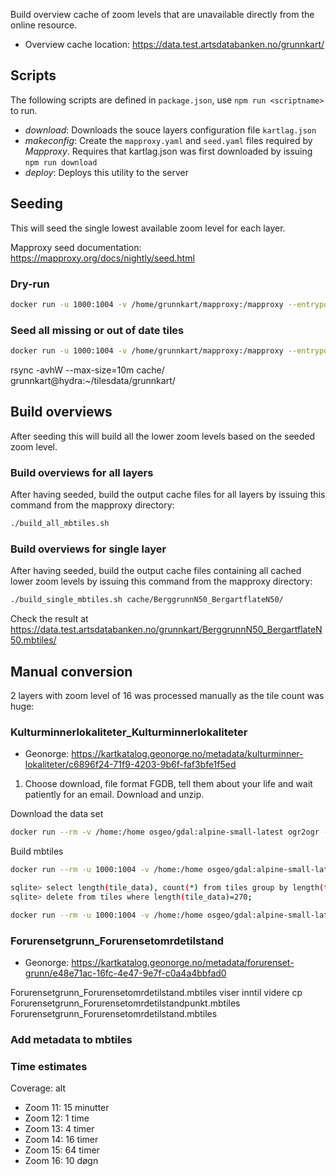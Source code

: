 Build overview cache of zoom levels that are unavailable directly from the online resource.

- Overview cache location: https://data.test.artsdatabanken.no/grunnkart/

## Scripts

The following scripts are defined in `package.json`, use `npm run <scriptname>` to run.

- _download_: Downloads the souce layers configuration file `kartlag.json`
- _makeconfig_: Create the `mapproxy.yaml` and `seed.yaml` files required by _Mapproxy_. Requires that kartlag.json was first downloaded by issuing `npm run download`
- _deploy_: Deploys this utility to the server

## Seeding

This will seed the single lowest available zoom level for each layer.

Mapproxy seed documentation: https://mapproxy.org/docs/nightly/seed.html

### Dry-run

```bash
docker run -u 1000:1004 -v /home/grunnkart/mapproxy:/mapproxy --entrypoint="/usr/local/bin/mapproxy-seed" -w="/mapproxy" kartoza/mapproxy -f mapproxy.yaml -s seed.yaml --dry-run --seed ALL --continue
```

### Seed all missing or out of date tiles

```bash
docker run -u 1000:1004 -v /home/grunnkart/mapproxy:/mapproxy --entrypoint="/usr/local/bin/mapproxy-seed" -w="/mapproxy" kartoza/mapproxy -f mapproxy.yaml -s seed.yaml --seed ALL --continue
```

rsync -avhW --max-size=10m cache/ grunnkart@hydra:~/tilesdata/grunnkart/

## Build overviews

After seeding this will build all the lower zoom levels based on the seeded zoom level.

### Build overviews for all layers

After having seeded, build the output cache files for all layers by issuing this command from the mapproxy directory:

```bash
./build_all_mbtiles.sh
```

### Build overviews for single layer

After having seeded, build the output cache files containing all cached lower zoom levels by issuing this command from the mapproxy directory:

```bash
./build_single_mbtiles.sh cache/BerggrunnN50_BergartflateN50/
```

Check the result at https://data.test.artsdatabanken.no/grunnkart/BerggrunnN50_BergartflateN50.mbtiles/

## Manual conversion

2 layers with zoom level of 16 was processed manually as the tile count was huge:

### Kulturminnerlokaliteter_Kulturminnerlokaliteter

- Geonorge: https://kartkatalog.geonorge.no/metadata/kulturminner-lokaliteter/c6896f24-71f9-4203-9b6f-faf3bfe1f5ed

1. Choose download, file format FGDB, tell them about your life and wait patiently for an email. Download and unzip.

Download the data set

```bash
docker run --rm -v /home:/home osgeo/gdal:alpine-small-latest ogr2ogr -t_srs EPSG:3857 $PWD/kulturminner_lokaliteter_3857.shp $PWD/kulturminner_lokaliteter.geojson
```

Build mbtiles

```bash
docker run --rm -u 1000:1004 -v /home:/home osgeo/gdal:alpine-small-latest gdal_rasterize -ot Byte -burn 102 -burn 124 -burn 171 -burn 255 -tr 2.3886571325 2.3886571325 -of MBTiles /home/grunnkart/mapproxy/cache_manual/kulturminner_lokaliteter_3857.shp /home/grunnkart/tilesdata/grunnkart/Kulturminnerlokaliteter_Kulturminnerlokaliteter.mbtiles

sqlite> select length(tile_data), count(*) from tiles group by length(tile_data) order by count(*) desc limit 10;
sqlite> delete from tiles where length(tile_data)=270;

docker run --rm -u 1000:1004 -v /home:/home osgeo/gdal:alpine-small-latest gdaladdo -r cubic -minsize 1 /home/grunnkart/tilesdata/grunnkart/Kulturminnerlokaliteter_Kulturminnerlokaliteter.mbtiles
```

### Forurensetgrunn_Forurensetomrdetilstand

- Geonorge: https://kartkatalog.geonorge.no/metadata/forurenset-grunn/e48e71ac-16fc-4e47-9e7f-c0a4a4bbfad0

Forurensetgrunn_Forurensetomrdetilstand.mbtiles viser inntil videre
cp Forurensetgrunn_Forurensetomrdetilstandpunkt.mbtiles Forurensetgrunn_Forurensetomrdetilstand.mbtiles

### Add metadata to mbtiles

### Time estimates

Coverage: alt

- Zoom 11: 15 minutter
- Zoom 12: 1 time
- Zoom 13: 4 timer
- Zoom 14: 16 timer
- Zoom 15: 64 timer
- Zoom 16: 10 døgn
